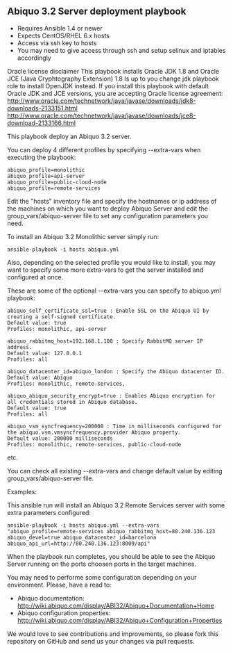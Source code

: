 ## Abiquo 3.2 Server deployment playbook

- Requires Ansible 1.4 or newer
- Expects CentOS/RHEL 6.x hosts
- Access via ssh key to hosts
- You may need to give access through ssh and setup selinux and iptables accordingly

Oracle license disclaimer
	This playbook installs Oracle JDK 1.8 and Oracle JCE (Java Cryphtography Extension) 1.8
	Is up to you change jdk playbook role to install OpenJDK instead.
	If you install this playbook with default Oracle JDK and JCE versions, you are accepting
	Oracle license agreement:
	http://www.oracle.com/technetwork/java/javase/downloads/jdk8-downloads-2133151.html
	http://www.oracle.com/technetwork/java/javase/downloads/jce8-download-2133166.html

This playbook deploy an Abiquo 3.2 server.

You can deploy 4 different profiles by specifying --extra-vars when executing the playbook:

	abiquo_profile=monolithic
	abiquo_profile=api-server
	abiquo_profile=public-cloud-node
	abiquo_profile=remote-services

Edit the "hosts" inventory file and specify the hostnames or ip address of the machines
on which you want to deploy Abiquo Server and edit the group_vars/abiquo-server file to 
set any configuration parameters you need.

To install an Abiquo 3.2 Monolithic server simply run:

	ansible-playbook -i hosts abiquo.yml

Also, depending on the selected profile you would like to install, you may want to specify
some more extra-vars to get the server installed and configured at once.

These are some of the optional --extra-vars you can specify to abiquo.yml playbook:

	abiquo_self_certificate_ssl=true : Enable SSL on the Abiquo UI by creating a self-signed certificate.
	Default value: true
	Profiles: monolithic, api-server

	abiquo_rabbitmq_host=192.168.1.100 : Specify RabbitMQ server IP address.
	Default value: 127.0.0.1
	Profiles: all

	abiquo_datacenter_id=abiquo_london : Specify the Abiquo datacenter ID.
	Default value: Abiquo
	Profiles: monolithic, remote-services, 

	abiquo_abiquo_security_encrypt=true : Enables Abiquo encryption for all credentials stored in Abiquo database. 
	Default value: true
	Profiles: all

	abiquo_vsm_syncfrequency=200000 : Time in milliseconds configured for the abiquo.vsm.vmsyncfrequency.provider Abiquo property.
	Default value: 200000 milliseconds
	Profiles: monolithic, remote-services, public-cloud-node

etc.

You can check all existing --extra-vars and change default value by editing group_vars/abiquo-server file.

Examples:

This ansible run will install an Abiquo 3.2 Remote Services server with some extra parameters configured:

	ansible-playbook -i hosts abiquo.yml --extra-vars "abiquo_profile=remote-services abiquo_rabbitmq_host=80.240.136.123 abiquo_devel=true abiquo_datacenter_id=barcelona abiquo_api_url=http://80.240.136.123:8009/api"

When the playbook run completes, you should be able to see the Abiquo Server
running on the ports choosen ports in the target machines.

You may need to performe some configuration depending on your environment. Please, have a read to:

- Abiquo documentation: http://wiki.abiquo.com/display/ABI32/Abiquo+Documentation+Home
- Abiquo configuration properties: http://wiki.abiquo.com/display/ABI32/Abiquo+Configuration+Properties

We would love to see contributions and improvements, so please fork this
repository on GitHub and send us your changes via pull requests.